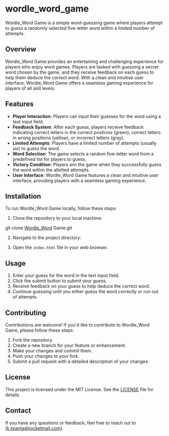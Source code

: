 # wordle_word_game


Wordle_Word Game is a simple word-guessing game where players attempt to guess a randomly selected five-letter word within a limited number of attempts.

## Overview

Wordle_Word Game provides an entertaining and challenging experience for players who enjoy word games. Players are tasked with guessing a secret word chosen by the game, and they receive feedback on each guess to help them deduce the correct word. With a clean and intuitive user interface, Wordle_Word Game offers a seamless gaming experience for players of all skill levels.

## Features

- **Player Interaction**: Players can input their guesses for the word using a text input field.
- **Feedback System**: After each guess, players receive feedback indicating correct letters in the correct positions (green), correct letters in wrong positions (yellow), or incorrect letters (gray).
- **Limited Attempts**: Players have a limited number of attempts (usually six) to guess the word.
- **Word Selection**: The game selects a random five-letter word from a predefined list for players to guess.
- **Victory Condition**: Players win the game when they successfully guess the word within the allotted attempts.
- **User Interface**: Wordle_Word Game features a clean and intuitive user interface, providing players with a seamless gaming experience.

## Installation

To run Wordle_Word Game locally, follow these steps:

1. Clone the repository to your local machine:

git clone [Wordle_Word](https://github.com/NadineTsianta/wordle_word_game) Game.git


2. Navigate to the project directory:


3. Open the `index.html` file in your web browser.

## Usage

1. Enter your guess for the word in the text input field.
2. Click the submit button to submit your guess.
3. Receive feedback on your guess to help deduce the correct word.
4. Continue guessing until you either guess the word correctly or run out of attempts.

## Contributing

Contributions are welcome! If you'd like to contribute to Wordle_Word Game, please follow these steps:

1. Fork the repository.
2. Create a new branch for your feature or enhancement.
3. Make your changes and commit them.
4. Push your changes to your fork.
5. Submit a pull request with a detailed description of your changes.

## License

This project is licensed under the MIT License. See the [LICENSE](LICENSE) file for details.

## Contact

If you have any questions or feedback, feel free to reach out to [k.tsianta@rocketmail.com].


